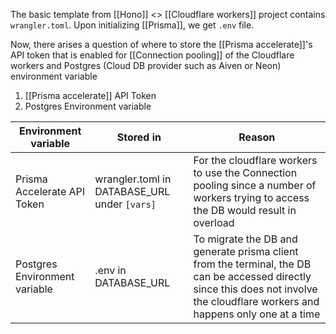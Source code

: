 The basic template from [[Hono]] <> [[Cloudflare workers]] project contains `wrangler.toml`. Upon initializing [[Prisma]], we get `.env` file. 

Now, there arises a question of where to store the [[Prisma accelerate]]'s API token that is enabled for [[Connection pooling]] of the Cloudflare workers and Postgres (Cloud DB provider such as Aiven or Neon) environment variable

1. [[Prisma accelerate]] API Token
2. Postgres Environment variable

| Environment variable          | Stored in                                    | Reason                                                                                                                                                                             |
| ----------------------------- | -------------------------------------------- | ---------------------------------------------------------------------------------------------------------------------------------------------------------------------------------- |
| Prisma Accelerate API Token   | wrangler.toml in DATABASE_URL under `[vars]` | For the cloudflare workers to use the Connection pooling since a number of workers trying to access the DB would result in overload                                                |
| Postgres Environment variable | .env in DATABASE_URL                         | To migrate the DB and generate prisma client from the terminal,  the DB can be accessed directly since this does not involve the cloudflare workers and happens only one at a time |

